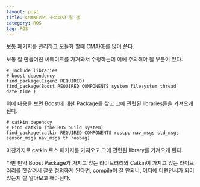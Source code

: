 ```yaml
---
layout: post
title: CMAKE에서 주의해야 될 점
category: ROS
tag: ROS
---
```


보통 페키지를 관리하고 모듈화 할때 CMAKE를 많이 쓴다.

보통 잘 만들어진 씨메이크를 가져와서 수정하는데 이에 주의해야 될 부분이 있다.


```
# Include libraries
# boost dependency
find_package(Eigen3 REQUIRED)
find_package(Boost REQUIRED COMPONENTS system filesystem thread date_time )
```

위에 내용을 보면 Boost에 대한 Package를 찾고 그에 관련된 libraries들을 가져오게 된다.

```
# catkin dependcy
# Find catkin (the ROS build system)
find_package(catkin REQUIRED COMPONENTS roscpp nav_msgs std_msgs sensor_msgs nav_msgs tf rosbag)
```

마찬가지로 catkin 로스 패키지를 가져오고 그에 관련된 library를 가져오게 된다.

다만 만약 Boost Package가 가지고 있는 라이브러리와 Catkin이 가지고 있는 라이브러리를 헷갈려서 잘못 정의하게 된다면, compile이 잘 안되니, 어디에 디펜던시가 되어있는지 잘 알아보고 해야된다.
